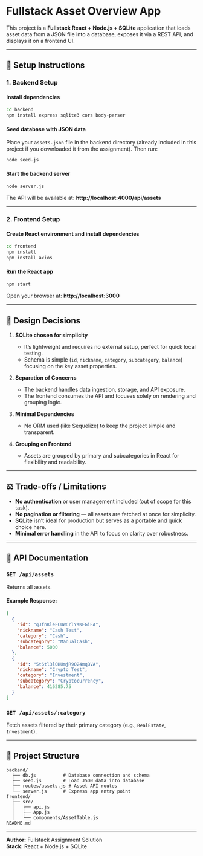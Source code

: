 # Fullstack Asset Overview App

This project is a **Fullstack React + Node.js + SQLite** application that loads asset data from a JSON file into a database, exposes it via a REST API, and displays it on a frontend UI.

---

## 🚀 Setup Instructions

### 1. Backend Setup

#### Install dependencies
```bash
cd backend
npm install express sqlite3 cors body-parser
```

#### Seed database with JSON data
Place your `assets.json` file in the backend directory (already included in this project if you downloaded it from the assignment). Then run:
```bash
node seed.js
```

#### Start the backend server
```bash
node server.js
```
The API will be available at: **http://localhost:4000/api/assets**

---

### 2. Frontend Setup

#### Create React environment and install dependencies
```bash
cd frontend
npm install
npm install axios
```

#### Run the React app
```bash
npm start
```
Open your browser at: **http://localhost:3000**

---

## 🧠 Design Decisions

1. **SQLite chosen for simplicity**  
   - It’s lightweight and requires no external setup, perfect for quick local testing.
   - Schema is simple (`id`, `nickname`, `category`, `subcategory`, `balance`) focusing on the key asset properties.

2. **Separation of Concerns**  
   - The backend handles data ingestion, storage, and API exposure.
   - The frontend consumes the API and focuses solely on rendering and grouping logic.

3. **Minimal Dependencies**  
   - No ORM used (like Sequelize) to keep the project simple and transparent.

4. **Grouping on Frontend**  
   - Assets are grouped by primary and subcategories in React for flexibility and readability.

---

## ⚖️ Trade-offs / Limitations

- **No authentication** or user management included (out of scope for this task).  
- **No pagination or filtering** — all assets are fetched at once for simplicity.  
- **SQLite** isn’t ideal for production but serves as a portable and quick choice here.  
- **Minimal error handling** in the API to focus on clarity over robustness.

---

## 📘 API Documentation

### `GET /api/assets`
Returns all assets.

#### Example Response:
```json
[
  {
    "id": "qJfnKleFCUW6rlYsKEGiEA",
    "nickname": "Cash Test",
    "category": "Cash",
    "subcategory": "ManualCash",
    "balance": 5000
  },
  {
    "id": "5t6tl3l0HUmjR9024mqBVA",
    "nickname": "Crypto Test",
    "category": "Investment",
    "subcategory": "Cryptocurrency",
    "balance": 416285.75
  }
]
```

### `GET /api/assets/:category`
Fetch assets filtered by their primary category (e.g., `RealEstate`, `Investment`).

---

## 🧩 Project Structure
```
backend/
  ├── db.js          # Database connection and schema
  ├── seed.js        # Load JSON data into database
  ├── routes/assets.js # Asset API routes
  └── server.js      # Express app entry point
frontend/
  ├── src/
  │   ├── api.js
  │   ├── App.js
  │   └── components/AssetTable.js
README.md
```

---

**Author:** Fullstack Assignment Solution  
**Stack:** React + Node.js + SQLite

